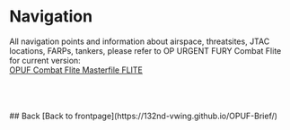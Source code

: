 # Navigation

All navigation points and information about airspace, threatsites, JTAC locations, FARPs, tankers, please refer to OP URGENT FURY Combat Flite for current version:
<br>
[OPUF Combat Flite Masterfile FLITE](/OPUF-Brief/OPUF_Masterfile.cf)


<br>
<br>
<br>
## Back
[Back to frontpage](https://132nd-vwing.github.io/OPUF-Brief/)